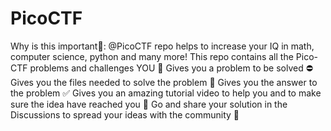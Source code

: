 # PicoCTF

Why is this important🤔: @PicoCTF repo helps to increase your IQ in math, computer science, python and many more!
This repo contains all the Pico-CTF problems and challenges YOU 👊
Gives you a problem to be solved ⛔
Gives you the files needed to solve the problem 📂
Gives you the answer to the problem ✅
Gives you an amazing tutorial video to help you and to make sure the idea have reached you 🤗
Go and share your solution in the Discussions to spread your ideas with the community 🤼

